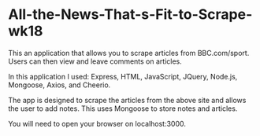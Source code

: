 # All-the-News-That-s-Fit-to-Scrape-wk18

This an application that allows you to scrape articles from BBC.com/sport. Users can then view and leave comments on articles. 

In this application I used: Express, HTML, JavaScript, JQuery, Node.js, Mongoose, Axios, and Cheerio. 

The app is designed to scrape the articles from the above site and allows the user to add notes. This uses Mongoose to store notes and articles. 

You will need to open your browser on localhost:3000.

